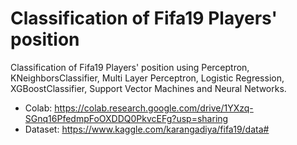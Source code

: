# Classification of Fifa19 Players' position

Classification of Fifa19 Players' position using Perceptron, KNeighborsClassifier, Multi Layer Perceptron, Logistic Regression, XGBoostClassifier, Support Vector Machines and Neural Networks.

- Colab: https://colab.research.google.com/drive/1YXzq-SGnq16PfedmpFoOXDDQ0PkvcEFg?usp=sharing
- Dataset: https://www.kaggle.com/karangadiya/fifa19/data#
